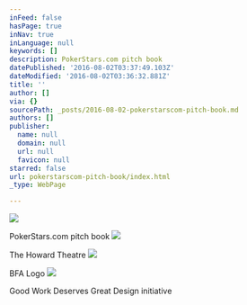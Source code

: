 ```yaml
---
inFeed: false
hasPage: true
inNav: true
inLanguage: null
keywords: []
description: PokerStars.com pitch book
datePublished: '2016-08-02T03:37:49.103Z'
dateModified: '2016-08-02T03:36:32.881Z'
title: ''
author: []
via: {}
sourcePath: _posts/2016-08-02-pokerstarscom-pitch-book.md
authors: []
publisher:
  name: null
  domain: null
  url: null
  favicon: null
starred: false
url: pokerstarscom-pitch-book/index.html
_type: WebPage

---
```

![](https://the-grid-user-content.s3-us-west-2.amazonaws.com/db330f3d-d1c2-4a30-8a53-6b657963f8b1.jpg)

PokerStars.com pitch book
![](https://the-grid-user-content.s3-us-west-2.amazonaws.com/4cd477c5-115e-4e4e-8331-6b3b95d826e5.jpg)

The Howard Theatre
![](https://the-grid-user-content.s3-us-west-2.amazonaws.com/778a0eba-b197-4b96-bae7-1b3729fc7898.jpg)

BFA Logo
![](https://the-grid-user-content.s3-us-west-2.amazonaws.com/d3e78943-8e3f-4f5d-a711-82af476d6d8e.png)

Good Work Deserves Great Design initiative